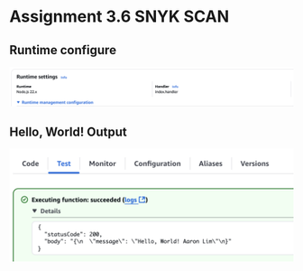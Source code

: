 # Assignment 3.6 SNYK SCAN

## Runtime configure
![runtime](doc/runtime-index.handler.png)

## Hello, World! Output
![hello-world](doc/hello-world.png)